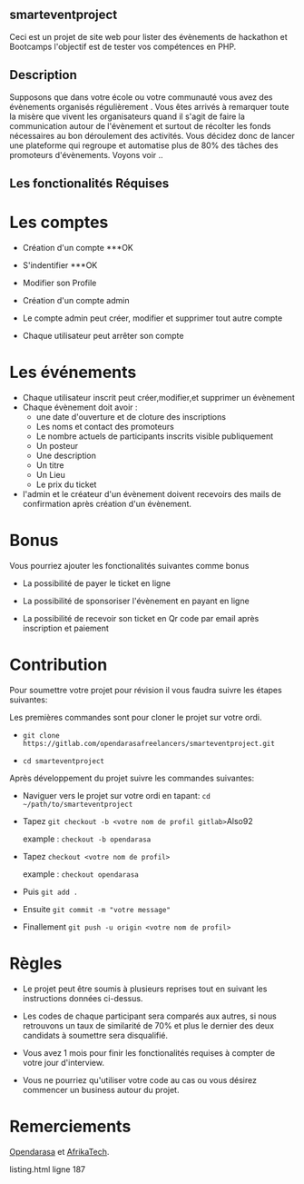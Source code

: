 ## smarteventproject

Ceci est un projet de site web pour lister des évènements de hackathon et Bootcamps l'objectif est de tester vos compétences en PHP.

## Description

Supposons que dans votre école ou votre communauté vous avez des évènements  organisés régulièrement . Vous êtes arrivés à remarquer toute la misère que vivent les organisateurs quand il s'agit de faire la communication autour de l'évènement et surtout de récolter les fonds nécessaires au bon déroulement des activités. Vous décidez donc de lancer une plateforme qui regroupe et automatise plus de 80% des tâches des promoteurs d'évènements. Voyons voir ..

## Les fonctionalités Réquises


# Les comptes

- Création d'un compte ***OK

- S'indentifier ***OK

- Modifier son Profile 

- Création d'un compte admin

- Le compte admin peut créer, modifier et supprimer tout autre compte

- Chaque utilisateur peut arrêter son compte

# Les événements

- Chaque utilisateur inscrit peut créer,modifier,et supprimer un évènement 
- Chaque évènement doit avoir :
     - une date d'ouverture et de cloture des inscriptions
     - Les noms et contact des promoteurs
     - Le nombre actuels de participants inscrits visible publiquement
     - Un posteur
     - Une description
     - Un titre
     - Un Lieu
     - Le prix du ticket
- l'admin et le créateur d'un évènement doivent recevoirs des mails de confirmation après création d'un évènement.

# Bonus 

Vous pourriez ajouter les fonctionalités suivantes comme bonus

- La possibilité de payer le ticket en ligne

- La possibilité de sponsoriser l'évènement en payant en ligne

- La possibilité de recevoir son ticket en Qr code par email après inscription et paiement

# Contribution 

Pour soumettre votre projet pour révision il vous faudra suivre les étapes suivantes:

Les premières commandes sont pour cloner le projet sur votre ordi.

- `git clone https://gitlab.com/opendarasafreelancers/smarteventproject.git`

- `cd smarteventproject`

Après développement du projet suivre les commandes suivantes:

- Naviguer vers le projet sur votre ordi en tapant: 
 `cd ~/path/to/smarteventproject`

- Tapez `git checkout -b <votre nom de profil gitlab>`Also92 

	 example : `checkout -b opendarasa`

- Tapez `checkout <votre nom de profil>` 
	
	 example : `checkout opendarasa`

- Puis `git add .`

- Ensuite `git commit -m "votre message"`

- Finallement `git push -u origin <votre nom de profil>` 


# Règles 


- Le projet peut être soumis à plusieurs reprises tout en suivant les instructions données ci-dessus.

- Les codes de chaque participant sera comparés aux autres, si nous retrouvons un taux de similarité de 70% et plus le dernier des deux  candidats à soumettre sera disqualifié.

- Vous avez 1 mois pour finir les fonctionalités requises à compter de votre jour d'interview.

- Vous ne pourriez qu'utiliser votre code au cas ou vous désirez commencer un business autour du projet.


# Remerciements

[Opendarasa](www.opendarasa.com) et [AfrikaTech](www.afrikatech.com).




listing.html ligne 187